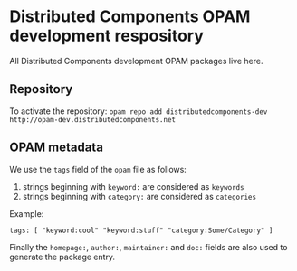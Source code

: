 # Distributed Components OPAM development respository

All Distributed Components development OPAM packages live here.

## Repository

To activate the repository:
    ```
    opam repo add distributedcomponents-dev http://opam-dev.distributedcomponents.net
    ```

## OPAM metadata

We use the `tags` field of the `opam` file as follows:

 1. strings beginning with `keyword:` are considered as `keywords`
 2. strings beginning with `category:` are considered as `categories`

Example:

    tags: [ "keyword:cool" "keyword:stuff" "category:Some/Category" ]

Finally the `homepage:`, `author:`, `maintainer:` and `doc:` fields are
also used to generate the package entry.
